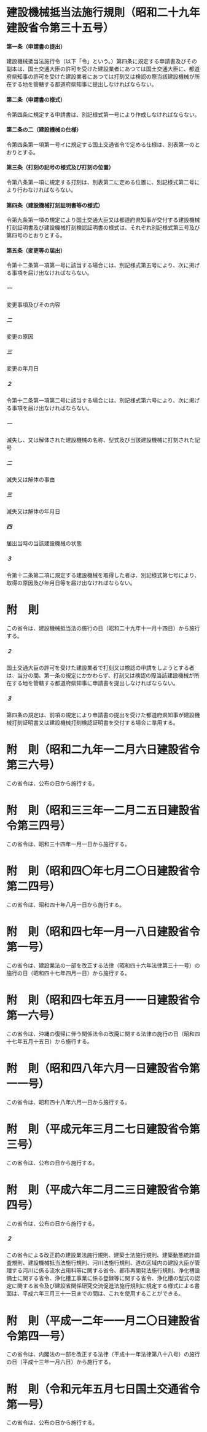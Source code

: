 # 建設機械抵当法施行規則（昭和二十九年建設省令第三十五号）
#### 第一条（申請書の提出）
建設機械抵当法施行令（以下「令」という。）第四条に規定する申請書及びその副本は、国土交通大臣の許可を受けた建設業者にあつては国土交通大臣に、都道府県知事の許可を受けた建設業者にあつては打刻又は検認の際当該建設機械が所在する地を管轄する都道府県知事に提出しなければならない。
#### 第二条（申請書の様式）
令第四条に規定する申請書は、別記様式第一号により作成しなければならない。
#### 第二条の二（建設機械の仕様）
令第四条第一項第一号イに規定する国土交通省令で定める仕様は、別表第一のとおりとする。
#### 第三条（打刻の記号の様式及び打刻の位置）
令第八条第一項に規定する打刻は、別表第二に定める位置に、別記様式第二号により行わなければならない。
#### 第四条（建設機械打刻証明書等の様式）
令第九条第一項の規定により国土交通大臣又は都道府県知事が交付する建設機械打刻証明書及び建設機械打刻検認証明書の様式は、それぞれ別記様式第三号及び第四号のとおりとする。
#### 第五条（変更等の届出）
令第十二条第一項第一号に該当する場合には、別記様式第五号により、次に掲げる事項を届け出なければならない。
##### 一
変更事項及びその内容
##### 二
変更の原因
##### 三
変更の年月日
##### ２
令第十二条第一項第二号に該当する場合には、別記様式第六号により、次に掲げる事項を届け出なければならない。
##### 一
滅失し、又は解体された建設機械の名称、型式及び当該建設機械に打刻された記号
##### 二
滅失又は解体の事由
##### 三
滅失又は解体の年月日
##### 四
届出当時の当該建設機械の状態
##### ３
令第十二条第二項に規定する建設機械を取得した者は、別記様式第七号により、取得の原因及び年月日等を届け出なければならない。
# 附　則
この省令は、建設機械抵当法の施行の日（昭和二十九年十一月十四日）から施行する。
##### ２
国土交通大臣の許可を受けた建設業者で打刻又は検認の申請をしようとする者は、当分の間、第一条の規定にかかわらず、打刻又は検認の際当該建設機械が所在する地を管轄する都道府県知事に申請書を提出しなければならない。
##### ３
第四条の規定は、前項の規定により申請書の提出を受けた都道府県知事が建設機械打刻証明書又は建設機械打刻検認証明書を交付する場合に準用する。
# 附　則（昭和二九年一二月六日建設省令第三六号）
この省令は、公布の日から施行する。
# 附　則（昭和三三年一二月二五日建設省令第三四号）
この省令は、昭和三十四年一月一日から施行する。
# 附　則（昭和四〇年七月二〇日建設省令第二四号）
この省令は、昭和四十年八月一日から施行する。
# 附　則（昭和四七年一月一八日建設省令第一号）
この省令は、建設業法の一部を改正する法律（昭和四十六年法律第三十一号）の施行の日（昭和四十七年四月一日）から施行する。
# 附　則（昭和四七年五月一一日建設省令第一六号）
この省令は、沖縄の復帰に伴う関係法令の改廃に関する法律の施行の日（昭和四十七年五月十五日）から施行する。
# 附　則（昭和四八年六月一日建設省令第一一号）
この省令は、昭和四十八年六月一日から施行する。
# 附　則（平成元年三月二七日建設省令第三号）
この省令は、公布の日から施行する。
# 附　則（平成六年二月二三日建設省令第四号）
この省令は、公布の日から施行する。
##### ２
この省令による改正前の建設業法施行規則、建築士法施行規則、建築動態統計調査規則、建設機械抵当法施行規則、河川法施行規則、道の区域内の建設大臣が管理する河川に係る流水占用料等に関する省令、都市再開発法施行規則、浄化槽設備士に関する省令、浄化槽工事業に係る登録等に関する省令、浄化槽の型式の認定に関する省令及び建設省関係研究交流促進法施行規則に規定する様式による書面は、平成六年三月三十一日までの間は、これを使用することができる。
# 附　則（平成一二年一一月二〇日建設省令第四一号）
この省令は、内閣法の一部を改正する法律（平成十一年法律第八十八号）の施行の日（平成十三年一月六日）から施行する。
# 附　則（令和元年五月七日国土交通省令第一号）
この省令は、公布の日から施行する。
